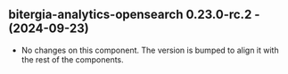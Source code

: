   ## bitergia-analytics-opensearch 0.23.0-rc.2 - (2024-09-23)
  
  * No changes on this component. The version is bumped to align it
    with the rest of the components.
